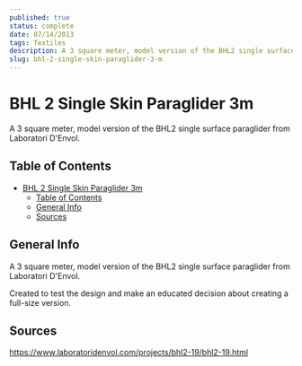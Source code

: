 ```yaml
---
published: true
status: complete
date: 07/14/2013
tags: Textiles
description: A 3 square meter, model version of the BHL2 single surface paraglider from Laboratori D'Envol.
slug: bhl-2-single-skin-paraglider-3-m
---
```


# BHL 2 Single Skin Paraglider 3m

A 3 square meter, model version of the BHL2 single surface paraglider from Laboratori D'Envol.

## Table of Contents

- [BHL 2 Single Skin Paraglider 3m](#bhl-2-single-skin-paraglider-3m)
  - [Table of Contents](#table-of-contents)
  - [General Info](#general-info)
  - [Sources](#sources)

## General Info

A 3 square meter, model version of the BHL2 single surface paraglider from Laboratori D'Envol.

Created to test the design and make an educated decision about creating a full-size version.

## Sources

https://www.laboratoridenvol.com/projects/bhl2-19/bhl2-19.html
